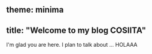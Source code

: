 theme: minima
---
title: "Welcome to my blog COSIITA"
---

I'm glad you are here. I plan to talk about ... HOLAAA
